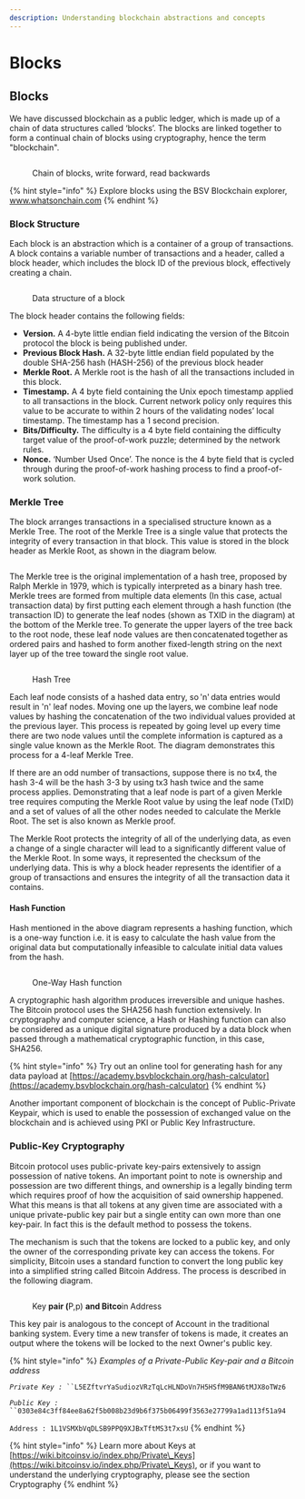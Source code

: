 ```yaml
---
description: Understanding blockchain abstractions and concepts
---
```


# Blocks

## **Blocks**

We have discussed blockchain as a public ledger, which is made up of a chain of data structures called ‘blocks’. The blocks are linked together to form a continual chain of blocks using cryptography, hence the term "blockchain".

<figure><img src="../.gitbook/assets/WhatIsBlockchain_Slide08.png" alt=""><figcaption><p>Chain of blocks, write forward, read backwards</p></figcaption></figure>

{% hint style="info" %}
Explore blocks using the BSV Blockchain explorer, www.whatsonchain.com
{% endhint %}

### **Block Structure**

Each block is an abstraction which is a container of a group of transactions. A block contains a variable number of transactions and a header, called a block header, which includes the block ID of the previous block, effectively creating a chain.

<figure><img src="../.gitbook/assets/WhatIsBlockchain_Slide09.png" alt=""><figcaption><p>Data structure of a block</p></figcaption></figure>

The block header contains the following fields:

* **Version.** A 4-byte little endian field indicating the version of the Bitcoin protocol the block is being published under.
* **Previous Block Hash.** A 32-byte little endian field populated by the double SHA-256 hash (HASH-256) of the previous block header
* **Merkle Root.** A Merkle root is the hash of all the transactions included in this block.
* **Timestamp.**  A 4 byte field containing the Unix epoch timestamp applied to all transactions in the block. Current network policy only requires this value to be accurate to within 2 hours of the validating nodes’ local timestamp. The timestamp has a 1 second precision.
* **Bits/Difficulty.** The difficulty is a 4 byte field containing the difficulty target value of the proof-of-work puzzle; determined by the network rules.
* **Nonce.** ‘Number Used Once’. The nonce is the 4 byte field that is cycled through during the proof-of-work hashing process to find a proof-of-work solution.

### **Merkle Tree**

The block arranges transactions in a specialised structure known as a Merkle Tree. The root of the Merkle Tree is a single value that protects the integrity of every transaction in that block. This value is stored in the block header as Merkle Root, as shown in the diagram below.

<figure><img src="../.gitbook/assets/WhatIsBlockchain_Slide10.png" alt=""><figcaption></figcaption></figure>

The Merkle tree is the original implementation of a hash tree, proposed by Ralph Merkle in 1979, which is typically interpreted as a binary hash tree. Merkle trees are formed from multiple data elements (In this case, actual transaction data) by first putting each element through a hash function (the transaction ID) to generate the leaf nodes (shown as TXID in the diagram) at the bottom of the Merkle tree. To generate the upper layers of the tree back to the root node, these leaf node values are then concatenated together as ordered pairs and hashed to form another fixed-length string on the next layer up of the tree toward the single root value.&#x20;

<figure><img src="../.gitbook/assets/WhatIsBlockchain_Slide12.png" alt=""><figcaption><p>Hash Tree</p></figcaption></figure>

Each leaf node consists of a hashed data entry, so 'n' data entries would result in 'n' leaf nodes. Moving one up the layers, we combine leaf node values by hashing the concatenation of the two individual values provided at the previous layer. This process is repeated by going level up every time there are two node values until the complete information is captured as a single value known as the Merkle Root. The diagram demonstrates this process for a 4-leaf Merkle Tree.&#x20;

If there are an odd number of transactions, suppose there is no tx4, the hash 3-4 will be the hash 3-3 by using tx3 hash twice and the same process applies. Demonstrating that a leaf node is part of a given Merkle tree requires computing the Merkle Root value by using the leaf node (TxID) and a set of values of all the other nodes needed to calculate the Merkle Root. The set is also known as Merkle proof.&#x20;

The Merkle Root protects the integrity of all of the underlying data, as even a change of a single character will lead to a significantly different value of the Merkle Root. In some ways, it represented the checksum of the underlying data. This is why a block header represents the identifier of a group of transactions and ensures the integrity of all the transaction data it contains.&#x20;

#### Hash Function&#x20;

Hash mentioned in the above diagram represents a hashing function, which is a one-way function i.e. it is easy to calculate the hash value from the original data but computationally infeasible to calculate initial data values from the hash.

<figure><img src="../.gitbook/assets/WhatIsBlockchain_Slide11.png" alt=""><figcaption><p>One-Way Hash function</p></figcaption></figure>

A cryptographic hash algorithm produces irreversible and unique hashes. The Bitcoin protocol uses the SHA256 hash function extensively. In cryptography and computer science, a Hash or Hashing function can also be considered as a unique digital signature produced by a data block when passed through a mathematical cryptographic function, in this case, SHA256.

{% hint style="info" %}
Try out an online tool for generating hash for any data payload at [https://academy.bsvblockchain.org/hash-calculator](https://academy.bsvblockchain.org/hash-calculator)
{% endhint %}

Another important component of blockchain is the concept of Public-Private Keypair, which is used to enable the possession of exchanged value on the blockchain and is achieved using PKI or Public Key Infrastructure.

### **Public-Key Cryptography**

Bitcoin protocol uses public-private key-pairs extensively to assign possession of native tokens. An important point to note is ownership and possession are two different things, and ownership is a legally binding term which requires proof of how the acquisition of said ownership happened. What this means is that all tokens at any given time are associated with a unique private-public key pair but a single entity can own more than one key-pair. In fact this is the default method to possess the tokens.&#x20;

The mechanism is such that the tokens are locked to a public key, and only the owner of the corresponding private key can access the tokens. For simplicity, Bitcoin uses a standard function to convert the long public key into a simplified string called Bitcoin Address. The process is described in the following diagram.

<figure><img src="../.gitbook/assets/WhatIsBlockchain_Slide13.png" alt=""><figcaption><p>Key <strong>pair (</strong><span class="math">P,p</span>) <strong>and Bitco</strong>in Address</p></figcaption></figure>

This key pair is analogous to the concept of Account in the traditional banking system. Every time a new transfer of tokens is made, it creates an output where the tokens will be locked to the next Owner's public key.&#x20;

{% hint style="info" %}
_Examples of a Private-Public Key-pair and a Bitcoin address_

_`Private Key :`_` ``L5EZftvrYaSudiozVRzTqLcHLNDoVn7H5HSfM9BAN6tMJX8oTWz6`&#x20;

_`Public Key :`_`  ``0303e84c3ff84ee8a62f5b008b23d9b6f375b06499f3563e27799a1ad113f51a94`

`Address : 1L1VSMXbVqDLSB9PPQ9XJBxTftMS3t7xsU`
{% endhint %}

{% hint style="info" %}
Learn more about Keys at [https://wiki.bitcoinsv.io/index.php/Private\_Keys](https://wiki.bitcoinsv.io/index.php/Private\_Keys), or if you want to understand the underlying cryptography, please see the section Cryptography
{% endhint %}
